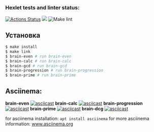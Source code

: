 ### Hexlet tests and linter status:

[![Actions Status](https://github.com/OlgaKruzh/frontend-project-lvl1/workflows/hexlet-check/badge.svg)](https://github.com/OlgaKruzh/frontend-project-lvl1/actions)
<a href="https://codeclimate.com/github/OlgaKruzh/frontend-project-lvl1/maintainability"><img src="https://api.codeclimate.com/v1/badges/37c679a94336d27c0ad8/maintainability" /></a>
![Make lint](https://github.com/OlgaKruzh/frontend-project-lvl1/workflows/Make%20lint/badge.svg)

## Установка

```sh
$ make install
$ make link 
$ brain-even # run brain-even
$ brain-calc # run brain-calc
$ brain-gcd # run brain-gcd
$ brain-progression # run brain-progression
$ brain-prime # run brain-prime

```

## Asciinema:
**brain-even**
[![asciicast](https://asciinema.org/a/414046.svg)](https://asciinema.org/a/414046)
**brain-calc**
[![asciicast](https://asciinema.org/a/YMI3YNXusPvjmHGQQGBIPrhoM.svg)](https://asciinema.org/a/YMI3YNXusPvjmHGQQGBIPrhoM)
**brain-progression**
[![asciicast](https://asciinema.org/a/jZhYJ6HM2cbYKVQTWww2OGTZ6.svg)](https://asciinema.org/a/jZhYJ6HM2cbYKVQTWww2OGTZ6)
**brain-prime**
[![asciicast](https://asciinema.org/a/TxDOorMwDfvm90S5CULQxHwbT.svg)](https://asciinema.org/a/TxDOorMwDfvm90S5CULQxHwbT)
**brain-dcg**
[![asciicast](https://asciinema.org/a/YMI3YNXusPvjmHGQQGBIPrhoM.svg)](https://asciinema.org/a/YMI3YNXusPvjmHGQQGBIPrhoM)

for asciinema installation: `apt install asciinema`
for more asciinema information: www.asciinema.org